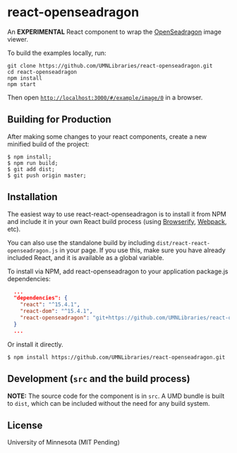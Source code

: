 # react-openseadragon

An **EXPERIMENTAL** React component to wrap the [OpenSeadragon](https://openseadragon.github.io/) image viewer.

To build the examples locally, run:

```
git clone https://github.com/UMNLibraries/react-openseadragon.git
cd react-openseadragon
npm install
npm start
```

Then open [`http://localhost:3000/#/example/image/0`](http://localhost:3000/#/example/image/0) in a browser.

## Building for Production

After making some changes to your react components, create a new minified build of the project:

```
$ npm install;
$ npm run build;
$ git add dist;
$ git push origin master;
```

## Installation

The easiest way to use react-react-openseadragon is to install it from NPM and include it in your own React build process (using [Browserify](http://browserify.org), [Webpack](http://webpack.github.io/), etc).

You can also use the standalone build by including `dist/react-react-openseadragon.js` in your page. If you use this, make sure you have already included React, and it is available as a global variable.


To install via NPM, add react-openseadragon to your application package.js dependencies:

```JSON
  ...
  "dependencies": {
    "react": "^15.4.1",
    "react-dom": "^15.4.1",
    "react-openseadragon": "git+https://github.com/UMNLibraries/react-openseadragon.git"
  }
  ...
```
Or install it directly.

```
$ npm install https://github.com/UMNLibraries/react-openseadragon.git
```

## Development (`src` and the build process)

**NOTE:** The source code for the component is in `src`. A UMD bundle is built to `dist`, which can be included without the need for any build system.

## License

University of Minnesota (MIT Pending)

